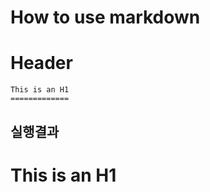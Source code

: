 # How to use markdown


# Header

```
This is an H1
=============
```

## 실행결과
This is an H1
========
